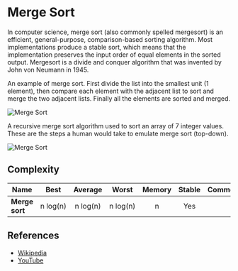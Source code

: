 # Merge Sort

In computer science, merge sort (also commonly spelled 
mergesort) is an efficient, general-purpose, 
comparison-based sorting algorithm. Most implementations 
produce a stable sort, which means that the implementation 
preserves the input order of equal elements in the sorted 
output. Mergesort is a divide and conquer algorithm that 
was invented by John von Neumann in 1945.

An example of merge sort. First divide the list into 
the smallest unit (1 element), then compare each 
element with the adjacent list to sort and merge the 
two adjacent lists. Finally all the elements are sorted 
and merged.

![Merge Sort](https://upload.wikimedia.org/wikipedia/commons/c/cc/Merge-sort-example-300px.gif)

A recursive merge sort algorithm used to sort an array of 7 
integer values. These are the steps a human would take to 
emulate merge sort (top-down).

![Merge Sort](https://upload.wikimedia.org/wikipedia/commons/e/e6/Merge_sort_algorithm_diagram.svg)

## Complexity

| Name                  | Best            | Average             | Worst               | Memory    | Stable    | Comments  |
| --------------------- | :-------------: | :-----------------: | :-----------------: | :-------: | :-------: | :-------- |
| **Merge sort**        | n&nbsp;log(n)   | n&nbsp;log(n)       | n&nbsp;log(n)       | n         | Yes       |           |

## References

- [Wikipedia](https://en.wikipedia.org/wiki/Merge_sort)
- [YouTube](https://www.youtube.com/watch?v=KF2j-9iSf4Q&index=27&list=PLLXdhg_r2hKA7DPDsunoDZ-Z769jWn4R8)
